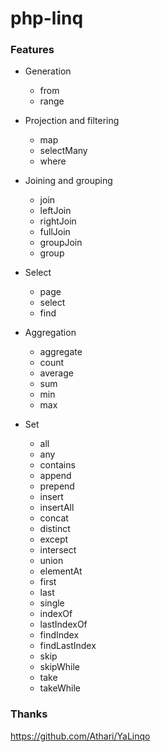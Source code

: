 # php-linq

### Features

* Generation
    * from
    * range
    
* Projection and filtering
    * map
    * selectMany
    * where
    
* Joining and grouping
    * join
    * leftJoin
    * rightJoin
    * fullJoin
    * groupJoin
    * group

* Select
    * page
    * select
    * find
    
* Aggregation
    * aggregate
    * count
    * average
    * sum
    * min
    * max
    
* Set
    * all
    * any
    * contains
    * append
    * prepend
    * insert
    * insertAll
    * concat
    * distinct
    * except
    * intersect
    * union
    * elementAt
    * first
    * last
    * single
    * indexOf
    * lastIndexOf
    * findIndex
    * findLastIndex
    * skip
    * skipWhile
    * take
    * takeWhile

### Thanks

https://github.com/Athari/YaLinqo
